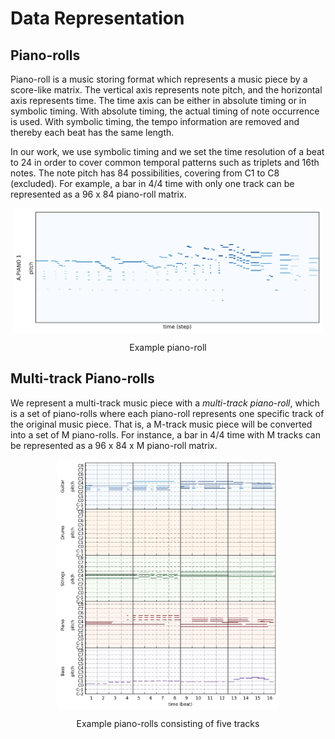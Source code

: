 # Data Representation

## Piano-rolls

Piano-roll is a music storing format which represents a music piece by a score-like matrix. The vertical axis represents note pitch, and the horizontal axis represents time. The time axis can be either in absolute timing or in symbolic timing. With absolute timing, the actual timing of note occurrence is used. With symbolic timing, the tempo information are removed and thereby each beat has the same length.

In our work, we use symbolic timing and we set the time resolution of a beat to 24 in order to cover common temporal patterns such as triplets and 16th notes. The note pitch has 84 possibilities, covering from C1 to C8 (excluded). For example, a bar in 4/4 time with only one track can be represented as a 96 x 84 piano-roll matrix.

<img src="figs/pianoroll-example.png" alt="pianoroll-example" style="max-height:200px; display:block; margin:auto">
<p align="center">Example piano-roll</p>

## <a name="multitrack"></a>Multi-track Piano-rolls

We represent a multi-track music piece with a *multi-track piano-roll*, which is a set of piano-rolls where each piano-roll represents one specific track of the original music piece. That is, a M-track music piece will be converted into a set of M piano-rolls. For instance, a bar in 4/4 time with M tracks can be represented as a 96 x 84 x M piano-roll matrix.

<img src="figs/pianoroll-example-5tracks.png" alt="pianoroll-example-5tracks" style="max-height:400px; display:block; margin:auto">
<p align="center">Example piano-rolls consisting of five tracks</p>
